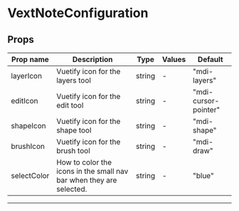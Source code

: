 # VextNoteConfiguration

## Props

| Prop name   | Description                                                         | Type   | Values | Default              |
| ----------- | ------------------------------------------------------------------- | ------ | ------ | -------------------- |
| layerIcon   | Vuetify icon for the layers tool                                    | string | -      | "mdi-layers"         |
| editIcon    | Vuetify icon for the edit tool                                      | string | -      | "mdi-cursor-pointer" |
| shapeIcon   | Vuetify icon for the shape tool                                     | string | -      | "mdi-shape"          |
| brushIcon   | Vuetify icon for the brush tool                                     | string | -      | "mdi-draw"           |
| selectColor | How to color the icons in the small nav bar when they are selected. | string | -      | "blue"               |

---
